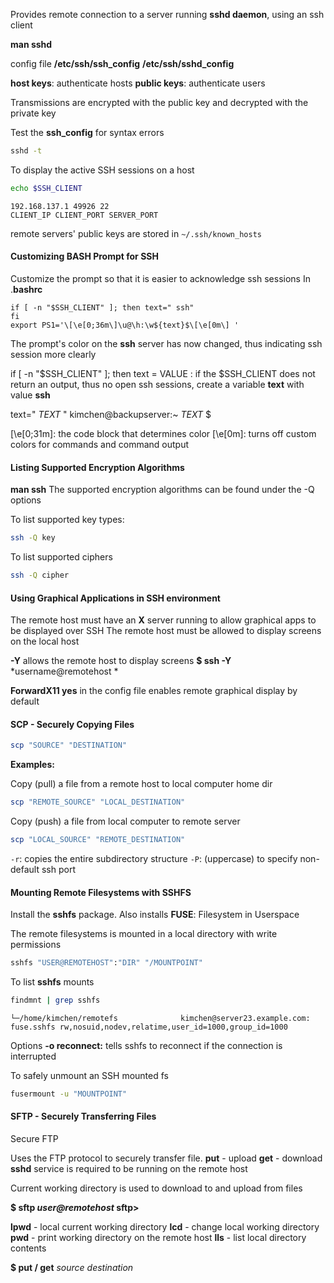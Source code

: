 
Provides remote connection to a server running **sshd daemon**, using an ssh client

**man sshd**

config file
**/etc/ssh/ssh_config**
**/etc/ssh/sshd_config**

**host keys**: authenticate hosts
**public keys**: authenticate users

Transmissions are encrypted with the public key and decrypted with the private key

Test the **ssh_config** for syntax errors

``` bash
sshd -t
```

To display the active SSH sessions on a host

``` bash
echo $SSH_CLIENT
```

```
192.168.137.1 49926 22
CLIENT_IP CLIENT_PORT SERVER_PORT
```

remote servers' public keys are stored in `~/.ssh/known_hosts`

#### Customizing BASH Prompt for SSH

Customize the prompt so that it is easier to acknowledge ssh sessions
In .**bashrc**

```
if [ -n "$SSH_CLIENT" ]; then text=" ssh"
fi
export PS1='\[\e[0;36m\]\u@\h:\w${text}$\[\e[0m\] '
```

The prompt's color on the **ssh** server has now changed, thus indicating ssh session more clearly

if \[ -n "$SSH_CLIENT" ]; then text = VALUE : if the $SSH_CLIENT does not return an output, thus no open ssh sessions, create a variable **text** with value **ssh**

text=" *TEXT* " 
kimchen@backupserver:~ *TEXT* $

\[\e\[0;31m\]: the code block that determines color
\[\e\[0m\]: turns off custom colors for commands and command output

#### Listing Supported Encryption Algorithms

**man ssh**
The supported encryption algorithms can be found under the -Q options

To list supported key types:

``` bash
ssh -Q key
```

To list supported ciphers

``` bash
ssh -Q cipher
```

#### Using Graphical Applications in SSH environment

The remote host must have an **X** server running to allow graphical apps to be displayed over SSH
The remote host must be allowed to display screens on the local host

**-Y** allows the remote host to display screens
**$ ssh -Y** *username@remotehost *

**ForwardX11 yes**  in the config file enables remote graphical display by default
#### SCP - Securely Copying Files 

``` bash
scp "SOURCE" "DESTINATION"
```

**Examples:** 

Copy (pull) a file from a remote host to local computer home dir

``` bash
scp "REMOTE_SOURCE" "LOCAL_DESTINATION"
```

Copy (push) a file from local computer to remote server

``` bash
scp "LOCAL_SOURCE" "REMOTE_DESTINATION"
```

`-r`: copies the entire subdirectory structure
`-P`: (uppercase) to specify non-default ssh port

#### Mounting Remote Filesystems with SSHFS

Install the **sshfs** package. Also installs **FUSE**: Filesystem in Userspace

The remote filesystems is mounted in a local directory with write permissions

``` bash
sshfs "USER@REMOTEHOST":"DIR" "/MOUNTPOINT"
```

To list **sshfs** mounts

``` bash
findmnt | grep sshfs
```

```
└─/home/kimchen/remotefs              kimchen@server23.example.com: fuse.sshfs rw,nosuid,nodev,relatime,user_id=1000,group_id=1000
```

Options
**-o reconnect:** tells sshfs to reconnect if the connection is interrupted 

To safely unmount an SSH mounted fs

``` bash
fusermount -u "MOUNTPOINT"
```

#### SFTP - Securely Transferring Files

Secure FTP

Uses the FTP protocol to securely transfer file.
**put** - upload
**get** - download
**sshd** service is required to be running on the remote host

Current working directory is used to download to and upload from files

**$ sftp *user@remotehost*
sftp>** 

**lpwd** - local current working directory
**lcd** - change local working directory
**pwd** - print working directory on the remote host
**lls** - list local directory contents

**$ put / get** *source destination*